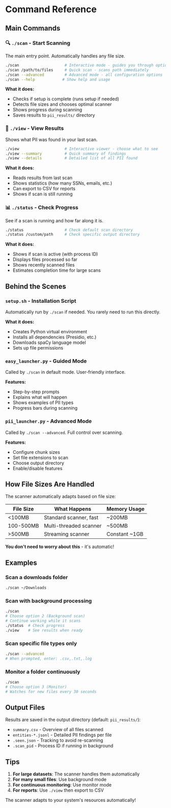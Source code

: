 # Command Reference

## Main Commands

### 🔍 `./scan` - Start Scanning
The main entry point. Automatically handles any file size.

```bash
./scan                    # Interactive mode - guides you through options
./scan /path/to/files     # Quick scan - scans path immediately  
./scan --advanced         # Advanced mode - all configuration options
./scan --help            # Show help and usage
```

**What it does:**
- Checks if setup is complete (runs setup if needed)
- Detects file sizes and chooses optimal scanner
- Shows progress during scanning
- Saves results to `pii_results/` directory

### 👀 `./view` - View Results
Shows what PII was found in your last scan.

```bash
./view                    # Interactive viewer - choose what to see
./view --summary          # Quick summary of findings
./view --details          # Detailed list of all PII found
```

**What it does:**
- Reads results from last scan
- Shows statistics (how many SSNs, emails, etc.)
- Can export to CSV for reports
- Shows if scan is still running

### 📊 `./status` - Check Progress
See if a scan is running and how far along it is.

```bash
./status                  # Check default scan directory
./status /custom/path     # Check specific output directory
```

**What it does:**
- Shows if scan is active (with process ID)
- Displays files processed so far
- Shows recently scanned files
- Estimates completion time for large scans

## Behind the Scenes

### `setup.sh` - Installation Script
Automatically run by `./scan` if needed. You rarely need to run this directly.

**What it does:**
- Creates Python virtual environment
- Installs all dependencies (Presidio, etc.)
- Downloads spaCy language model
- Sets up file permissions

### `easy_launcher.py` - Guided Mode
Called by `./scan` in default mode. User-friendly interface.

**Features:**
- Step-by-step prompts
- Explains what will happen
- Shows examples of PII types
- Progress bars during scanning

### `pii_launcher.py` - Advanced Mode
Called by `./scan --advanced`. Full control over scanning.

**Features:**
- Configure chunk sizes
- Set file extensions to scan
- Choose output directory
- Enable/disable features

## How File Sizes Are Handled

The scanner automatically adapts based on file size:

| File Size | What Happens | Memory Usage |
|-----------|--------------|--------------|
| <100MB | Standard scanner, fast | ~200MB |
| 100-500MB | Multi-threaded scanner | ~500MB |
| >500MB | Streaming scanner | Constant ~1GB |

**You don't need to worry about this** - it's automatic!

## Examples

### Scan a downloads folder
```bash
./scan ~/Downloads
```

### Scan with background processing
```bash
./scan
# Choose option 2 (Background scan)
# Continue working while it scans
./status  # Check progress
./view    # See results when ready
```

### Scan specific file types only
```bash
./scan --advanced
# When prompted, enter: .csv,.txt,.log
```

### Monitor a folder continuously
```bash
./scan
# Choose option 3 (Monitor)
# Watches for new files every 30 seconds
```

## Output Files

Results are saved in the output directory (default: `pii_results/`):

- `summary.csv` - Overview of all files scanned
- `entities-*.jsonl` - Detailed PII findings per file
- `.seen.json` - Tracking to avoid re-scanning
- `.scan_pid` - Process ID if running in background

## Tips

1. **For large datasets**: The scanner handles them automatically
2. **For many small files**: Use background mode
3. **For continuous monitoring**: Use monitor mode
4. **For reports**: Use `./view` then export to CSV

The scanner adapts to your system's resources automatically!